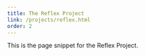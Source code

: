 ```yaml
---
title: The Reflex Project
link: /projects/reflex.html
order: 2
---
```


This is the page snippet for the Reflex Project.
